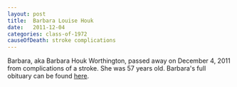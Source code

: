 ```yaml
---
layout: post
title:  Barbara Louise Houk
date:   2011-12-04
categories: class-of-1972
causeOfDeath: stroke complications
---
```

Barbara, aka Barbara Houk Worthington, passed away on December 4, 2011 from complications of a stroke. She was 57 years old. Barbara's full obituary can be found [here](http://tinyurl.com/mzufj8q).
